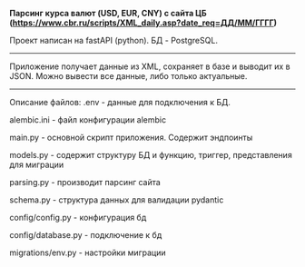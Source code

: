 **Парсинг курса валют (USD, EUR, CNY) с сайта ЦБ (https://www.cbr.ru/scripts/XML_daily.asp?date_req=ДД/ММ/ГГГГ)**

Проект написан на fastAPI (python). БД - PostgreSQL. 

---

Приложение получает данные из XML, сохраняет в базе и выводит их в JSON. Можно вывести все данные, либо только актуальные.

---

<p>
Описание файлов:
.env - данные для подключения к БД.
  
alembic.ini - файл конфигурации alembic
  
main.py - основной скрипт приложения. Содержит эндпоинты
  
models.py - содержит структуру БД и функцию, триггер, представления для миграции
  
parsing.py - производит парсинг сайта
  
schema.py - структура данных для валидации pydantic
  
config/config.py - конфигурация бд
  
config/database.py - подключение к бд
  
migrations/env.py - настройки миграции
</p>
